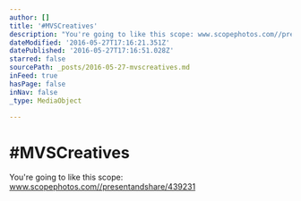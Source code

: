 ```yaml
---
author: []
title: '#MVSCreatives'
description: "You're going to like this scope: www.scopephotos.com//presentandshare/439231 "
dateModified: '2016-05-27T17:16:21.351Z'
datePublished: '2016-05-27T17:16:51.028Z'
starred: false
sourcePath: _posts/2016-05-27-mvscreatives.md
inFeed: true
hasPage: false
inNav: false
_type: MediaObject

---
```

# \#MVSCreatives

You're going to like this scope: www.scopephotos.com//presentandshare/439231